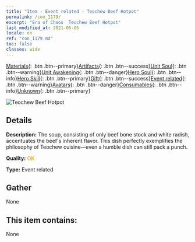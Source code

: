 ```yaml
---
title: "Item - Event related - Teochew Beef Hotpot"
permalink: /con_1179/
excerpt: "Era of Chaos  Teochew Beef Hotpot"
last_modified_at: 2021-05-05
locale: en
ref: "con_1179.md"
toc: false
classes: wide
---
```

 [Materials](/Items/){: .btn .btn--primary}[Artifacts](/Items/Artifacts/){: .btn .btn--success}[Unit Soul](/Items/UnitSoul/){: .btn .btn--warning}[Unit Awakening](/Items/UnitAwakening/){: .btn .btn--danger}[Hero Soul](/Items/HeroSoul/){: .btn .btn--info}[Hero Skill](/Items/HeroSkill/){: .btn .btn--primary}[Gift](/Items/Gift/){: .btn .btn--success}[Event related](/Items/Events/){: .btn .btn--warning}[Avatars](/Items/Avatars/){: .btn .btn--danger}[Consumables](/Items/Consumables/){: .btn .btn--info}[Unknown](/Items/Unknown/){: .btn .btn--primary}

 ![Teochew Beef Hotpot](/images/t/i_81511331.png)

## Details
 **Description:** The soup, consisting of only beef bone stock and white radish, accentuates the beef's inherent flavor. This dish perfectly exemplifies the philosophy of Teochew cuisine—even a humble dish can still pack a punch.

 **Quality:** <span style="color: #FF8C00">OK</span>

 **Type:** Event related

## Gather

  None

## This item contains:

  None

